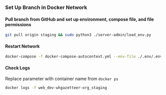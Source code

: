 ### Set Up Branch in Docker Network

#### Pull branch from GitHub and set up environment, compose file, and file permissions
```bash
git pull origin staging && sudo python3 ./server-admin/load_env.py
```

#### Restart Network
```bash
docker-compose -f docker-compose-autocontext.yml --env-file ./.env/.env down && docker-compose -f docker-compose-autocontext.yml --env-file ./.env/.env up -d && docker ps
```

#### Check Logs
Replace parameter with container name from `docker ps`
```bash
docker logs -f web_dev-whgazetteer-org_staging
```
